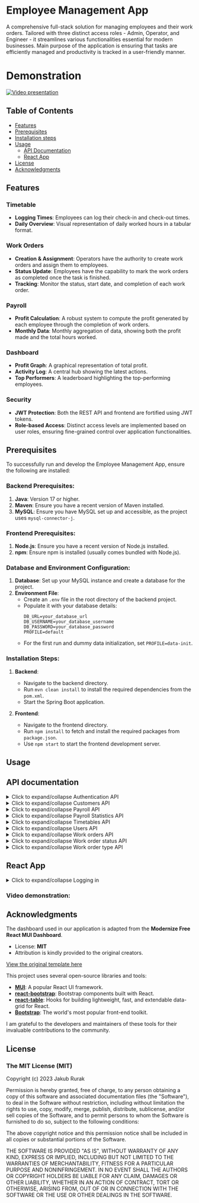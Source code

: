 # Employee Management App

A comprehensive full-stack solution for managing employees and their work orders. Tailored with three distinct access roles - Admin, Operator, and Engineer - it streamlines various functionalities essential for modern businesses.
Main purpose of the application is ensuring that tasks are efficiently managed and productivity is tracked in a user-friendly manner.

# Demonstration

[![Video presentation](http://img.youtube.com/vi/tN4L_krZGnk/0.jpg)](https://www.youtube.com/watch?v=tN4L_krZGnk)

## Table of Contents
- [Features](#features)
- [Prerequisites](#prerequisites)
- [Installation steps](#installation-steps)
- [Usage](#usage)
  - [API Documentation](#api-documentation)
  - [React App](#react-app)
- [License](#license)
- [Acknowledgments](#acknowledgments)

## Features

### Timetable
- **Logging Times**: Employees can log their check-in and check-out times.
- **Daily Overview**: Visual representation of daily worked hours in a tabular format.

### Work Orders
- **Creation & Assignment**: Operators have the authority to create work orders and assign them to employees.
- **Status Update**: Employees have the capability to mark the work orders as completed once the task is finished.
- **Tracking**: Monitor the status, start date, and completion of each work order.

### Payroll
- **Profit Calculation**: A robust system to compute the profit generated by each employee through the completion of work orders.
- **Monthly Data**: Monthly aggregation of data, showing both the profit made and the total hours worked.

### Dashboard
- **Profit Graph**: A graphical representation of total profit.
- **Activity Log**: A central hub showing the latest actions.
- **Top Performers**: A leaderboard highlighting the top-performing employees.

### Security
- **JWT Protection**: Both the REST API and frontend are fortified using JWT tokens.
- **Role-based Access**: Distinct access levels are implemented based on user roles, ensuring fine-grained control over application functionalities.

## Prerequisites

To successfully run and develop the Employee Management App, ensure the following are installed:

### Backend Prerequisites:

1. **Java**: Version 17 or higher.
2. **Maven**: Ensure you have a recent version of Maven installed.
3. **MySQL**: Ensure you have MySQL set up and accessible, as the project uses `mysql-connector-j`.

### Frontend Prerequisites:

1. **Node.js**: Ensure you have a recent version of Node.js installed.
2. **npm**: Ensure npm is installed (usually comes bundled with Node.js).

### Database and Environment Configuration:

1. **Database**: Set up your MySQL instance and create a database for the project.
2. **Environment File**: 
   - Create an `.env` file in the root directory of the backend project.
   - Populate it with your database details:
     ```
     DB_URL=your_database_url
     DB_USERNAME=your_database_username
     DB_PASSWORD=your_database_password
     PROFILE=default
     ```
   - For the first run and dummy data initialization, set `PROFILE=data-init`.

### Installation Steps:

1. **Backend**:
   - Navigate to the backend directory.
   - Run `mvn clean install` to install the required dependencies from the `pom.xml`.
   - Start the Spring Boot application.

2. **Frontend**:
   - Navigate to the frontend directory.
   - Run `npm install` to fetch and install the required packages from `package.json`.
   - Use `npm start` to start the frontend development server.


## Usage

## API documentation

<details>
  <summary>Click to expand/collapse Authentication API</summary>

## Authentication API

**Base URL**: `/api/v1/auth`

- **Endpoint**: `/login`
  - **HTTP Method**: POST
  - **Description**: Authenticate a user and retrieve JWT token.
  - **Request Body**: 
    ```json
    {
      "emailId": "user@email.com",
      "password": "password123"
    }
    ```
  - **Response**: AuthResponseDTO containing the JWT token.

</details>
<details>
  <summary>Click to expand/collapse Customers API</summary>
  
## Customers API

**Base URL**: `/api/v1/customers`

### Endpoints:

- **Endpoint**: `/`
  - **HTTP Method**: GET
  - **Description**: Retrieve all customers.
  
- **Endpoint**: `/`
  - **HTTP Method**: POST
  - **Description**: Save a new customer.
  - **Request Body**: 
    ```json
    {
      "emailId": "...",
      "firstName": "...",
      "lastName": "...",
      "companyName": "..."
    }
    ```
  
- **Endpoint**: `/{id}`
  - **HTTP Method**: PUT
  - **Description**: Update an existing customer.
  - **Path Variable**: `id` (Customer ID)
  - **Request Body**: 
    ```json
    {
      "customerId": 1,
      "emailId": "...",
      "firstName": "...",
      "lastName": "...",
      "companyName": "..."
    }
    ```
</details>
<details>
  <summary>Click to expand/collapse Payroll API</summary>
  
## Payroll API

**Base URL**: `/api/v1/payroll`

- **Endpoint**: `/`
  - **HTTP Method**: GET
  - **Description**: Retrieve filtered payrolls based on userId and/or payrollMonth.
  - **Query Parameters**: `userId` (optional), `payrollMonth` (optional, format: `YYYY-MM-DD`)

</details>
<details>
  <summary>Click to expand/collapse Payroll Statistics API</summary>
  
## Payroll Statistics API

**Base URL**: `/api/v1/statistics`

### Endpoints:

- **Endpoint**: `/lastMonthProfit`
  - **HTTP Method**: GET
  - **Description**: Retrieve the total profit for the last month.

- **Endpoint**: `/totalProfit`
  - **HTTP Method**: GET
  - **Description**: Retrieve the total profit.

- **Endpoint**: `/top3EmployeesByHours/{year}/{month}`
  - **HTTP Method**: GET
  - **Description**: Retrieve the top 3 employees by hours worked for a specific month.
  - **Path Variables**: `year` (Year, e.g., 2023), `month` (Month, e.g., 12 for December)

- **Endpoint**: `/top3EmployeesByMoney/{year}/{month}`
  - **HTTP Method**: GET
  - **Description**: Retrieve the top 3 employees by money generated for a specific month.
  - **Path Variables**: `year` (Year, e.g., 2023), `month` (Month, e.g., 12 for December)

- **Endpoint**: `/monthly-earnings/last-two-years`
  - **HTTP Method**: GET
  - **Description**: Retrieve monthly earnings for the last two years.

- **Endpoint**: `/yearly/{year}`
  - **HTTP Method**: GET
  - **Description**: Retrieve yearly statistics for a specific year.
  - **Path Variable**: `year` (Year, e.g., 2023)

- **Endpoint**: `/monthly/{year}/{month}`
  - **HTTP Method**: GET
  - **Description**: Retrieve monthly statistics for a specific month of a specific year.
  - **Path Variables**: `year` (Year, e.g., 2023), `month` (Month, e.g., 12 for December)
</details>
<details>
  <summary>Click to expand/collapse Timetables API</summary>
  
## Timetables API
**Base URL**: `/api/v1/timetables`

### Endpoints:

- **Endpoint**: `""`
  - **HTTP Method**: GET
  - **Description**: Retrieve timetables based on filters provided.
  - **Query Parameters**: 
    - `userId` (optional): User's ID
    - `after` (optional): Retrieve timetables after this date
    - `before` (optional): Retrieve timetables before this date

- **Endpoint**: `"{userId}/checkin"`
  - **HTTP Method**: PUT
  - **Description**: Check in for a specific user.
  - **Path Variable**: `userId` (User's ID)

- **Endpoint**: `"{userId}/checkout"`
  - **HTTP Method**: PUT
  - **Description**: Check out for a specific user.
  - **Path Variable**: `userId` (User's ID)

- **Endpoint**: `"{userId}/checkin"`
  - **HTTP Method**: GET
  - **Description**: Retrieve check-in time for a specific user.
  - **Path Variable**: `userId` (User's ID)

- **Endpoint**: `"{userId}/checkout"`
  - **HTTP Method**: GET
  - **Description**: Retrieve check-out time for a specific user.
  - **Path Variable**: `userId` (User's ID)

- **Endpoint**: `"{userId}/{date}/editTimes"`
  - **HTTP Method**: PUT
  - **Description**: Edit check-in and check-out times for a specific user on a specific date.
  - **Path Variables**: 
    - `userId` (User's ID)
    - `date` (Date, e.g., 2023-09-21)
  - **Query Parameters**: 
    - `checkIn` (Check-in time, e.g., 09:00)
    - `checkOut` (Check-out time, e.g., 17:00)
</details>   
<details>
  <summary>Click to expand/collapse Users API</summary>
  
## Users API

**Base URL**: `/api/v1/users`

### Endpoints:

- **Endpoint**: `/amount`
  - **HTTP Method**: GET
  - **Description**: Retrieve the count of users excluding those with the role `Admin`.

- **Endpoint**: `""`
  - **HTTP Method**: GET
  - **Description**: Fetch a list of users.

- **Endpoint**: `/{userId}`
  - **HTTP Method**: GET
  - **Description**: Fetch a specific user by their ID.
  - **Path Variable**: `userId` (User's ID)

- **Endpoint**: `""`
  - **HTTP Method**: POST
  - **Description**: Save a new user.
  - **Request Body**: User details in JSON format.

- **Endpoint**: `/{userId}/generateTimetable`
  - **HTTP Method**: POST
  - **Description**: Generate a timetable for a specific user for the past year up to the next year.
  - **Path Variable**: `userId` (User's ID)

- **Endpoint**: `/{userId}`
  - **HTTP Method**: PUT
  - **Description**: Update user details.
  - **Path Variable**: `userId` (User's ID)
  - **Request Body**: User details in JSON format.

- **Endpoint**: `/by-email`
  - **HTTP Method**: GET
  - **Description**: Fetch a user by their email address.
  - **Query Parameter**: `emailId` (User's email address)
    
</details>
<details>
  <summary>Click to expand/collapse Work orders API</summary>
  
## Work orders API

**Base URL**: `/api/v1/workorders`

### Endpoints:

- **Endpoint**: `/amount`
  - **HTTP Method**: GET
  - **Description**: Retrieve the count of work orders. Optionally filter by `OrderStatus`.
  - **Query Parameter**: `status` (optional, `OrderStatus` enum value)

- **Endpoint**: `""`
  - **HTTP Method**: GET
  - **Description**: Fetch a list of filtered work orders.
  - **Query Parameters**:
    - `userId` (optional, User ID)
    - `after` (optional, Date filter, ISO format)
    - `before` (optional, Date filter, ISO format)
    - `status` (optional, `OrderStatus` enum value)

- **Endpoint**: `/active`
  - **HTTP Method**: GET
  - **Description**: Fetch a list of active work orders.
  - **Query Parameter**: `userId` (optional, User ID)

- **Endpoint**: `/{orderId}`
  - **HTTP Method**: GET
  - **Description**: Fetch a specific work order by its order ID.
  - **Path Variable**: `orderId` (Order's ID)

- **Endpoint**: `/batch`
  - **HTTP Method**: GET
  - **Description**: Fetch a batch of work orders by their order IDs.
  - **Query Parameter**: `orderIds` (List of order IDs)

- **Endpoint**: `/assign`
  - **HTTP Method**: PUT
  - **Description**: Assign a user to a specific work order.
  - **Query Parameters**:
    - `userId` (required, User ID)
    - `orderId` (required, Order ID)

- **Endpoint**: `/{orderId}`
  - **HTTP Method**: DELETE
  - **Description**: Delete a work order by its order ID.
  - **Path Variable**: `orderId` (Order's ID)

- **Endpoint**: `""`
  - **HTTP Method**: POST
  - **Description**: Create a new work order.
  - **Request Body**: Work order details in JSON format (`WorkOrderDTO`).

- **Endpoint**: `/{orderId}`
  - **HTTP Method**: PUT
  - **Description**: Update a specific work order by its order ID.
  - **Path Variable**: `orderId` (Order's ID)
  - **Request Body**: Work order details in JSON format (`WorkOrderDTO`).

- **Endpoint**: `/{orderId}/complete`
  - **HTTP Method**: PUT
  - **Description**: Complete a work order by its order ID.
  - **Path Variable**: `orderId` (Order's ID)

- **Endpoint**: `/recent`
  - **HTTP Method**: GET
  - **Description**: Fetch a list of recent work orders.

- **Endpoint**: `/profit-per-orderType`
  - **HTTP Method**: GET
  - **Description**: Get the profit per order type.
</details>
<details>
  <summary>Click to expand/collapse Work order status API</summary>
  
## WorkOrderStatus API

**Base URL**: `/api/v1/statustypes`

### Endpoints:

- **Endpoint**: `""`
  - **HTTP Method**: GET
  - **Description**: Retrieve all the available `OrderStatus` values.

---
</details>
<details>
  <summary>Click to expand/collapse Work order type API</summary>
  
## WorkOrderType API

**Base URL**: `/api/v1/ordertypes`

### Endpoints:

- **Endpoint**: `""`
  - **HTTP Method**: GET
  - **Description**: Fetch a list of all work order types.

- **Endpoint**: `""`
  - **HTTP Method**: POST
  - **Description**: Create a new work order type.
  - **Request Body**: Work order type details in JSON format (`OrderType`).

- **Endpoint**: `/{id}`
  - **HTTP Method**: PUT
  - **Description**: Edit an existing work order type by its ID.
  - **Path Variable**: `id` (OrderType's ID)
  - **Request Body**: Updated work order type details in JSON format (`OrderType`).
---
</details>

## React App

<details>
  <summary>Click to expand/collapse Logging in</summary>

### Logging In 

### Step 1: Navigate to the Login Page.
- Start by accessing the main page of our application.

### Step 2: Choose the User Role.
Select one of the user profiles based on your intended role:

#### Admin User:
- **Email**: `admin@yourcompany.com`
- **Password**: `adminPass`

#### Operator User:
- **Email**: `operator@yourcompany.com`
- **Password**: `operatorPass`

#### Engineer User:
- **Email**: `engineer@yourcompany.com`
- **Password**: `engineerPass`

### Step 3: Enter the Credentials.
Input the email and password for the user role you've chosen.

### Step 4: Click the "Login" Button.
You should now be redirected to the dashboard or main view of your chosen role.

> **Note**: These credentials are for demonstration and testing.
> 
</details>

### Video demonstration:


## Acknowledgments

The dashboard used in our application is adapted from the **Modernize Free React MUI Dashboard**. 

- License: **MIT**
- Attribution is kindly provided to the original creators.

[View the original template here](https://adminmart.com/product/modernize-free-react-mui-dashboard/)

This project uses several open-source libraries and tools:

- [**MUI**](https://mui.com/): A popular React UI framework.
- [**react-bootstrap**](https://react-bootstrap.github.io/): Bootstrap components built with React.
- [**react-table**](https://react-table.tanstack.com/): Hooks for building lightweight, fast, and extendable data-grid for React.
- [**Bootstrap**](https://getbootstrap.com/): The world's most popular front-end toolkit.

I am grateful to the developers and maintainers of these tools for their invaluable contributions to the community.

## License

### The MIT License (MIT)

Copyright (c) 2023 Jakub Rurak

Permission is hereby granted, free of charge, to any person obtaining a copy of this software and associated documentation files (the "Software"), to deal in the Software without restriction, including without limitation the rights to use, copy, modify, merge, publish, distribute, sublicense, and/or sell copies of the Software, and to permit persons to whom the Software is furnished to do so, subject to the following conditions:

The above copyright notice and this permission notice shall be included in all copies or substantial portions of the Software.

THE SOFTWARE IS PROVIDED "AS IS", WITHOUT WARRANTY OF ANY KIND, EXPRESS OR IMPLIED, INCLUDING BUT NOT LIMITED TO THE WARRANTIES OF MERCHANTABILITY, FITNESS FOR A PARTICULAR PURPOSE AND NONINFRINGEMENT. IN NO EVENT SHALL THE AUTHORS OR COPYRIGHT HOLDERS BE LIABLE FOR ANY CLAIM, DAMAGES OR OTHER LIABILITY, WHETHER IN AN ACTION OF CONTRACT, TORT OR OTHERWISE, ARISING FROM, OUT OF OR IN CONNECTION WITH THE SOFTWARE OR THE USE OR OTHER DEALINGS IN THE SOFTWARE.
